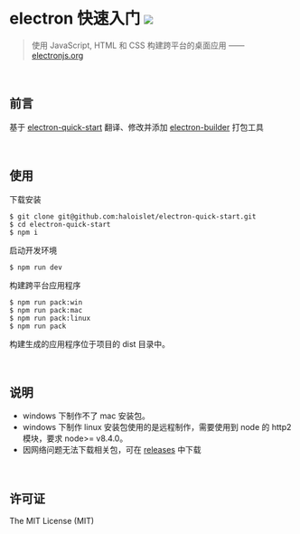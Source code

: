 electron 快速入门 ![](https://img.shields.io/npm/l/whistle.svg?style=flat-square) 
===

> 使用 JavaScript, HTML 和 CSS 构建跨平台的桌面应用
> —— [electronjs.org](https://electronjs.org/)

<br>

## 前言
基于 [electron-quick-start](https://github.com/electron/electron-quick-start) 翻译、修改并添加 [electron-builder](https://www.electron.build/) 打包工具

<br>

## 使用
下载安装
```
$ git clone git@github.com:haloislet/electron-quick-start.git 
$ cd electron-quick-start
$ npm i
```

启动开发环境
```
$ npm run dev 
```

构建跨平台应用程序
```
$ npm run pack:win 
$ npm run pack:mac
$ npm run pack:linux 
$ npm run pack 
```
构建生成的应用程序位于项目的 dist 目录中。

<br>

## 说明
- windows 下制作不了 mac 安装包。
- windows 下制作 linux 安装包使用的是远程制作，需要使用到 node 的 http2 模块，要求 node>= v8.4.0。
- 因网络问题无法下载相关包，可在 [releases](https://github.com/haloislet/electron-quick-start/releases) 中下载

<br>

## 许可证

The MIT License (MIT)
